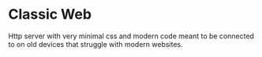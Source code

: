 # Classic Web
Http server with very minimal css and modern 
code meant to be connected to on old devices that
struggle with modern websites.